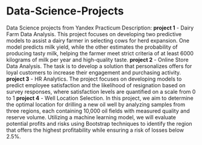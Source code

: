 # Data-Science-Projects
Data Science projects from Yandex Practicum
Description:
**project 1** - Dairy Farm Data Analysis. This project focuses on developing two predictive models to assist a dairy farmer in selecting cows for herd expansion. One model predicts milk yield, while the other estimates the probability of producing tasty milk, helping the farmer meet strict criteria of at least 6000 kilograms of milk per year and high-quality taste.
**project 2** - Online Store Data Analysis. The task is to develop a solution that personalizes offers for loyal customers to increase their engagement and purchasing activity.
**project 3** - HR Analytics. The project focuses on developing models to predict employee satisfaction and the likelihood of resignation based on survey responses, where satisfaction levels are quantified on a scale from 0 to 1
**project 4** - Well Location Selection. In this project, we aim to determine the optimal location for drilling a new oil well by analyzing samples from three regions, each containing 10,000 oil fields with measured quality and reserve volume. Utilizing a machine learning model, we will evaluate potential profits and risks using Bootstrap techniques to identify the region that offers the highest profitability while ensuring a risk of losses below 2.5%.